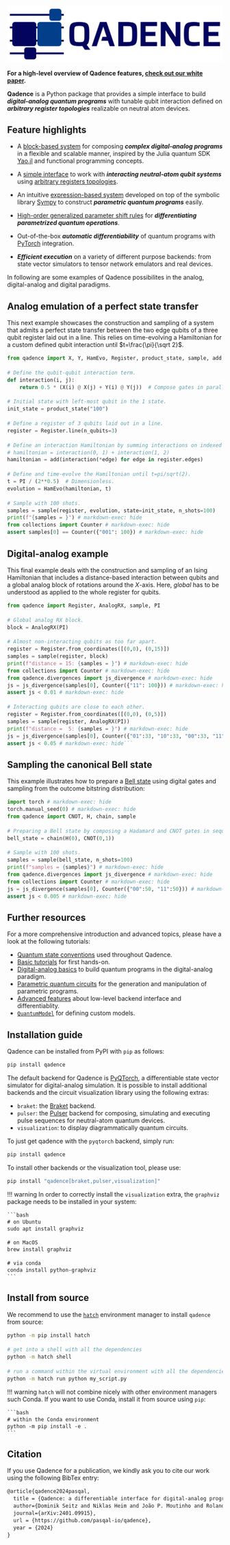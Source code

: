 #
<picture>
  <source media="(prefers-color-scheme: dark)" srcset="docs/logo/qadence_logo_white.svg">
  <source media="(prefers-color-scheme: light)" srcset="docs/logo/qadence_logo.svg">
  <img alt="Qadence logo" src="docs/logo/qadence_logo.svg">
</picture>


**For a high-level overview of Qadence features, [check out our white paper](https://arxiv.org/abs/2401.09915).**

**Qadence** is a Python package that provides a simple interface to build _**digital-analog quantum
programs**_ with tunable qubit interaction defined on _**arbitrary register topologies**_
realizable on neutral atom devices.

## Feature highlights

* A [block-based system](tutorials/getting_started.md) for composing _**complex digital-analog
  programs**_ in a flexible and scalable manner, inspired by the Julia quantum SDK
  [Yao.jl](https://github.com/QuantumBFS/Yao.jl) and functional programming concepts.

* A [simple interface](digital_analog_qc/analog-basics.md) to work with _**interacting neutral-atom qubit systems**_
  using [arbitrary registers topologies](tutorials/register.md).

* An intuitive [expression-based system](tutorials/parameters.md) developed on top of the symbolic library [Sympy](https://www.sympy.org/en/index.html) to construct _**parametric quantum programs**_ easily.

* [High-order generalized parameter shift rules](advanced_tutorials/differentiability.md) for _**differentiating parametrized quantum operations**_.

* Out-of-the-box _**automatic differentiability**_ of quantum programs with [PyTorch](https://pytorch.org/) integration.

* _**Efficient execution**_ on a variety of different purpose backends: from state vector simulators to tensor network emulators and real devices.

In following are some examples of Qadence possibilites in the analog, digital-analog and digital paradigms.

## Analog emulation of a perfect state transfer

This next example showcases the construction and sampling of a system that admits a perfect state transfer between the two edge qubits of a three qubit register laid out in a
line. This relies on time-evolving a Hamiltonian for a custom defined qubit interaction until $t=\frac{\pi}{\sqrt 2}$.

```python exec="on" source="material-block" result="json"
from qadence import X, Y, HamEvo, Register, product_state, sample, add, PI

# Define the qubit-qubit interaction term.
def interaction(i, j):
    return 0.5 * (X(i) @ X(j) + Y(i) @ Y(j))  # Compose gates in parallel and sum their contribution.

# Initial state with left-most qubit in the 1 state.
init_state = product_state("100")

# Define a register of 3 qubits laid out in a line.
register = Register.line(n_qubits=3)

# Define an interaction Hamiltonian by summing interactions on indexed qubits.
# hamiltonian = interaction(0, 1) + interaction(1, 2)
hamiltonian = add(interaction(*edge) for edge in register.edges)

# Define and time-evolve the Hamiltonian until t=pi/sqrt(2).
t = PI / (2**0.5)  # Dimensionless.
evolution = HamEvo(hamiltonian, t)

# Sample with 100 shots.
samples = sample(register, evolution, state=init_state, n_shots=100)
print(f"{samples = }") # markdown-exec: hide
from collections import Counter # markdown-exec: hide
assert samples[0] == Counter({"001": 100}) # markdown-exec: hide
```

## Digital-analog example

This final example deals with the construction and sampling of an Ising Hamiltonian that includes a distance-based interaction between qubits and a global analog block of rotations around the $X$-axis. Here, _global_ has to be understood as applied to the whole register for qubits.

```python exec="on" source="material-block" result="json"
from qadence import Register, AnalogRX, sample, PI

# Global analog RX block.
block = AnalogRX(PI)

# Almost non-interacting qubits as too far apart.
register = Register.from_coordinates([(0,0), (0,15)])
samples = sample(register, block)
print(f"distance = 15: {samples = }") # markdown-exec: hide
from collections import Counter # markdown-exec: hide
from qadence.divergences import js_divergence # markdown-exec: hide
js = js_divergence(samples[0], Counter({"11": 100})) # markdown-exec: hide
assert js < 0.01 # markdown-exec: hide

# Interacting qubits are close to each other.
register = Register.from_coordinates([(0,0), (0,5)])
samples = sample(register, AnalogRX(PI))
print(f"distance =  5: {samples = }") # markdown-exec: hide
js = js_divergence(samples[0], Counter({"01":33, "10":33, "00":33, "11":1})) # markdown-exec: hide
assert js < 0.05 # markdown-exec: hide```
```

## Sampling the canonical Bell state

This example illustrates how to prepare a [Bell state](https://en.wikipedia.org/wiki/Bell_state) using digital gates and sampling from the outcome bitstring distribution:

```python exec="on" source="material-block" result="json"
import torch # markdown-exec: hide
torch.manual_seed(0) # markdown-exec: hide
from qadence import CNOT, H, chain, sample

# Preparing a Bell state by composing a Hadamard and CNOT gates in sequence.
bell_state = chain(H(0), CNOT(0,1))

# Sample with 100 shots.
samples = sample(bell_state, n_shots=100)
print(f"samples = {samples}") # markdown-exec: hide
from qadence.divergences import js_divergence # markdown-exec: hide
from collections import Counter # markdown-exec: hide
js = js_divergence(samples[0], Counter({"00":50, "11":50})) # markdown-exec: hide
assert js < 0.005 # markdown-exec: hide
```

## Further resources

For a more comprehensive introduction and advanced topics, please have a look at the following tutorials:

* [Quantum state conventions](tutorials/state_conventions.md) used throughout Qadence.
* [Basic tutorials](tutorials/getting_started.md) for first hands-on.
* [Digital-analog basics](digital_analog_qc/analog-basics.md) to build quantum programs in the digital-analog paradigm.
* [Parametric quantum circuits](tutorials/parameters.md) for the generation and manipulation of parametric programs.
* [Advanced features](advanced_tutorials/differentiability.md) about low-level backend interface and differentiablity.
* [`QuantumModel`](advanced_tutorials/custom-models.md) for defining custom models.

## Installation guide

Qadence can be installed from PyPI with `pip` as follows:

```bash
pip install qadence
```

The default backend for Qadence is [PyQTorch](https://github.com/pasqal-io/pyqtorch), a differentiable state vector simulator for digital-analog simulation. It is possible to install additional backends and the circuit visualization library using the following extras:

* `braket`: the [Braket](https://github.com/amazon-braket/amazon-braket-sdk-python) backend.
* `pulser`: the [Pulser](https://github.com/pasqal-io/Pulser) backend for composing, simulating and executing pulse sequences for neutral-atom quantum devices.
* `visualization`: to display diagrammatically quantum circuits.

To just get qadence with the `pyqtorch` backend, simply run:

```bash
pip install qadence
```

To install other backends or the visualization tool, please use:

```bash
pip install "qadence[braket,pulser,visualization]"
```

!!! warning
    In order to correctly install the `visualization` extra, the `graphviz` package needs to be installed
    in your system:

    ```bash
    # on Ubuntu
    sudo apt install graphviz

    # on MacOS
    brew install graphviz

    # via conda
    conda install python-graphviz
    ```

## Install from source

We recommend to use the [`hatch`](https://hatch.pypa.io/latest/) environment manager to install `qadence` from source:

```bash
python -m pip install hatch

# get into a shell with all the dependencies
python -m hatch shell

# run a command within the virtual environment with all the dependencies
python -m hatch run python my_script.py
```

!!! warning
    `hatch` will not combine nicely with other environment managers such Conda. If you want to use Conda,
    install it from source using `pip`:

    ```bash
    # within the Conda environment
    python -m pip install -e .
    ```

## Citation

If you use Qadence for a publication, we kindly ask you to cite our work using the following BibTex entry:

```latex
@article{qadence2024pasqal,
  title = {Qadence: a differentiable interface for digital-analog programs.},
  author={Dominik Seitz and Niklas Heim and João P. Moutinho and Roland Guichard and Vytautas Abramavicius and Aleksander Wennersteen and Gert-Jan Both and Anton Quelle and Caroline de Groot and Gergana V. Velikova and Vincent E. Elfving and Mario Dagrada},
  journal={arXiv:2401.09915},
  url = {https://github.com/pasqal-io/qadence},
  year = {2024}
}
```
